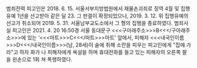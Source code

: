 범죄전력
피고인은 2018. 6. 15. 서울서부지방법원에서 재물손괴죄로 징역 4월 및 집행유예 1년을 선고받아 같은 달 23. 그 판결이 확정되었으나, 2019. 3. 12. 위 집행유예의 선고가 취소되어 2019. 5. 31. 서울남부교도소에서 그 형의 집행을 종료하였다.
범죄사실
피고인은 2021. 4. 20 16:50경 서울 동대문구 <<<구아래주소>>>B<<</구아래주소>>>에 있는 ‘<<<마트>>>C<<</마트>>>마트' 앞에서, 피해자 <<<내국인이름>>>D<<</내국인이름>>>(남, 28세)이 술에 취해 소란을 피우는 피고인에게 "집에 가라"고 하자 화가 나 피해자에게 욕설을 하며 휴대전화를 들고 있는 피해자의 오른쪽 팔을 왼손으로 1회 쳐 폭행하였다.
